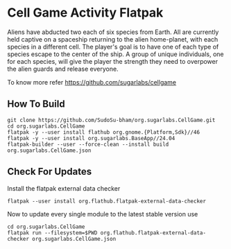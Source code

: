 # Cell Game Activity Flatpak

Aliens have abducted two each of six species from Earth. All are currently held captive on a spaceship returning to the alien home-planet, with each species in a different cell. The player's goal is to have one of each type of species escape to the center of the ship. A group of unique individuals, one for each species, will give the player the strength they need to overpower the alien guards and release everyone.

To know more refer https://github.com/sugarlabs/cellgame

## How To Build

```
git clone https://github.com/SudoSu-bham/org.sugarlabs.CellGame.git
cd org.sugarlabs.CellGame
flatpak -y --user install flathub org.gnome.{Platform,Sdk}//46
flatpak -y --user install org.sugarlabs.BaseApp//24.04
flatpak-builder --user --force-clean --install build org.sugarlabs.CellGame.json
```

## Check For Updates

Install the flatpak external data checker
```
flatpak --user install org.flathub.flatpak-external-data-checker
```

Now to update every single module to the latest stable version use
```
cd org.sugarlabs.CellGame
flatpak run --filesystem=$PWD org.flathub.flatpak-external-data-checker org.sugarlabs.CellGame.json
```

